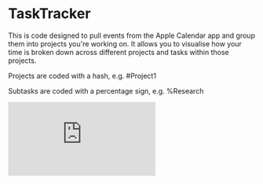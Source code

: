 # TaskTracker

This is code designed to pull events from the Apple Calendar app and group them into projects you're working on. It allows you to visualise how your time is broken down across different projects and tasks within those projects. 

Projects are coded with a hash, e.g. #Project1

Subtasks are coded with a percentage sign, e.g. %Research

![Image of output barplot](https://github.com/nwheeler443/TaskTracker/blob/master/barplot.pdf)
